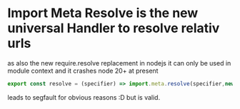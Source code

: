 # Import Meta Resolve is the new universal Handler to resolve relativ urls
as also the new require.resolve replacement in nodejs
it can only be used in module context and it crashes node 20+ at present

```js
export const resolve = (specifier) => import.meta.resolve(specifier,new URL('../',import.meta.url))
```

leads to segfault for obvious reasons :D but is valid.
